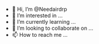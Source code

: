- 👋 Hi, I’m @Needairdrp
- 👀 I’m interested in ...
- 🌱 I’m currently learning ...
- 💞️ I’m looking to collaborate on ...
- 📫 How to reach me ...

<!---
Needairdrp/Needairdrp is a ✨ special ✨ repository because its `README.md` (this file) appears on your GitHub profile.
You can click the Preview link to take a look at your changes.
--->
